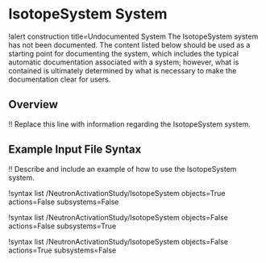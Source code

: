 # IsotopeSystem System

!alert construction title=Undocumented System
The IsotopeSystem system has not been documented. The content listed below should be used as a starting
point for documenting the system, which includes the typical automatic documentation associated with
a system; however, what is contained is ultimately determined by what is necessary to make the
documentation clear for users.

## Overview

!! Replace this line with information regarding the IsotopeSystem system.

## Example Input File Syntax

!! Describe and include an example of how to use the IsotopeSystem system.

!syntax list /NeutronActivationStudy/IsotopeSystem objects=True actions=False subsystems=False

!syntax list /NeutronActivationStudy/IsotopeSystem objects=False actions=False subsystems=True

!syntax list /NeutronActivationStudy/IsotopeSystem objects=False actions=True subsystems=False
